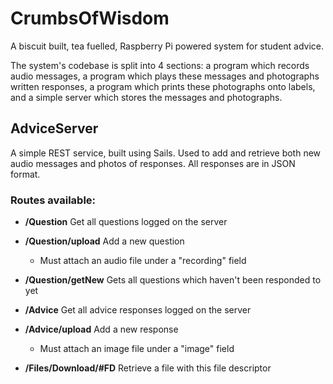 # CrumbsOfWisdom
A biscuit built, tea fuelled, Raspberry Pi powered system for student advice.

The system's codebase is split into 4 sections: a program which records audio messages, a program which plays these messages and photographs written responses, a program which prints these photographs onto labels, and a simple server which stores the messages and photographs.

## AdviceServer

A simple REST service, built using Sails. Used to add and retrieve both new audio messages and photos of responses. All responses are in JSON format.

### Routes available:

* __/Question__ Get all questions logged on the server
* __/Question/upload__ Add a new question
  * Must attach an audio file under a "recording" field
* __/Question/getNew__ Gets all questions which haven't been responded to yet

* __/Advice__ Get all advice responses logged on the server
* __/Advice/upload__ Add a new response
  * Must attach an image file under a "image" field

* __/Files/Download/#FD__ Retrieve a file with this file descriptor